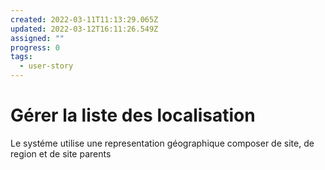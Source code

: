 ```yaml
---
created: 2022-03-11T11:13:29.065Z
updated: 2022-03-12T16:11:26.549Z
assigned: ""
progress: 0
tags:
  - user-story
---
```


# Gérer la liste des localisation

Le systéme utilise une representation géographique composer de site, de region et de site parents
